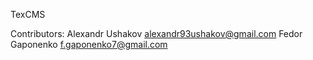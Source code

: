 TexCMS

Contributors:
Alexandr Ushakov <alexandr93ushakov@gmail.com>
Fedor Gaponenko <f.gaponenko7@gmail.com>
